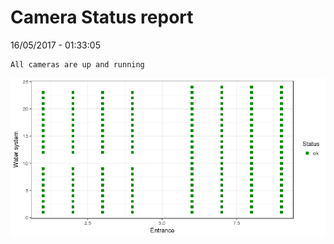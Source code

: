 Camera Status report
================
16/05/2017 - 01:33:05

    All cameras are up and running

![](camreport_files/figure-markdown_github/unnamed-chunk-2-1.png)

